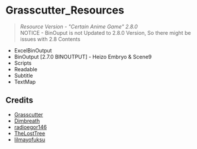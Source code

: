 # Grasscutter_Resources
> <em>Resource Version - "Certain Anime Game" 2.8.0</em><br/>
> NOTICE - BinOuput is not Updated to 2.8.0 Version, So there might be issues with 2.8 Contents

- ExcelBinOutput
- BinOutput [2.7.0 BINOUTPUT] - Heizo Embryo & Scene9 
- Scripts 
- Readable
- Subtitle
- TextMap

## Credits 

 - [Grasscutter](https://github.com/Grasscutters/Grasscutter) <br/>
 - [Dimbreath](https://github.com/Dimbreath) <br/>
 - [radioegor146](https://github.com/radioegor146) <br/>
 - [TheLostTree](https://github.com/TheLostTree) <br/>
 - [lilmayofuksu](https://github.com/lilmayofuksu/animepython)
